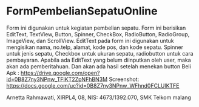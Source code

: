 # FormPembelianSepatuOnline
Form ini digunakan untuk kegiatan pembelian sepatu.
Form ini berisikan EditText, TextView, Button, Spinner, CheckBox, RadioButton, RadioGroup, ImageView, dan ScrollView.
EditText pada form ini digunakan untuk mengisikan nama, no.telp, alamat, kode pos, dan kode sepatu.
Spinner untuk jenis sepatu, Checkbox untuk ukuran sepatu, radiobutton untuk cara pembayaran.
Apabila ada EditText yang belum diinputkan oleh user, maka akan ada pemberitahuan.
Dan akan ada hasil setelah menekan button Beli
Apk : https://drive.google.com/open?id=0B8Z7ny3NPnw_TFlKT2ZpNFhBN3M
Screenshot: https://docs.google.com/uc?id=0B8Z7ny3NPnw_WFhnd0FCLUlKTFE

Arnetta Rahmawati, XIRPL4, 08, NIS: 4673/1392.070, SMK Telkom malang
